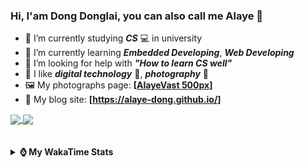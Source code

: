 ### Hi, **I'am Dong Donglai**, you can also call me **Alaye** 👋

- 📖 I’m currently studying ***CS*** 💻 in university
- 🌱 I’m currently learning ***Embedded Developing***, ***Web Developing***
- 🤔 I’m looking for help with ***"How to learn CS well"***
- 🤩 I like ***digital technology*** 📱, ***photography*** 📸
- 🖼️ My photographs page: **[[AlayeVast 500px](https://500px.com.cn/AlayeVast)]**
- 📰 My blog site: **[https://alaye-dong.github.io/]**

<!--
[![Alaye's GitHub stats](https://github-readme-stats.vercel.app/api?username=Alaye-Dong&custom_title=Alaye%20Dong`s%20GitHub%20stats&show_icons=true&rank_icon=percentile&theme=transparent&include_all_commits=true&count_private=true)](https://github.com/anuraghazra/github-readme-stats) 
[![Top Langs](https://github-readme-stats.vercel.app/api/top-langs/?username=Alaye-Dong\&layout=compact&theme=transparent)](https://github.com/anuraghazra/github-readme-stats)
-->
<a href="https://github.com/anuraghazra/github-readme-stats">
  <img height=200 align="center" src="https://github-readme-stats.vercel.app/api?username=Alaye-Dong&custom_title=Alaye%20Dong`s%20GitHub%20stats&show_icons=true&rank_icon=percentile&theme=transparent&include_all_commits=true&count_private=true" />
</a>
<a href="https://github.com/anuraghazra/convoychat">
  <img height=200 align="center" src="https://github-readme-stats.vercel.app/api/top-langs/?username=Alaye-Dong&layout=compact&theme=transparent&include_all_commits=true&count_private=true&langs_count=8&card_width=300" />
</a>

<br />
<br />

<div style="display:none"> 
  <img src="https://visitor-badge.laobi.icu/badge?page_id=Alaye-Dong.Alaye-Dong"/>
</div>
<br />

<details>	
  <summary><b> ⌚ My WakaTime Stats </b></summary>

<br />

<!--START_SECTION:waka-->
![Code Time](http://img.shields.io/badge/Code%20Time-187%20hrs%2050%20mins-blue)

![Profile Views](http://img.shields.io/badge/Profile%20Views-6-blue)

![Lines of code](https://img.shields.io/badge/From%20Hello%20World%20I%27ve%20Written-771.1%20thousand%20lines%20of%20code-blue)

**🐱 My GitHub Data** 

> 📦 54.5 kB Used in GitHub's Storage 
 > 
> 🏆 136 Contributions in the Year 2024
 > 
> 🚫 Not Opted to Hire
 > 
> 📜 13 Public Repositories 
 > 
> 🔑 4 Private Repositories 
 > 
**I'm a Night 🦉** 

```text
🌞 Morning                47 commits          █░░░░░░░░░░░░░░░░░░░░░░░░   05.13 % 
🌆 Daytime                329 commits         █████████░░░░░░░░░░░░░░░░   35.88 % 
🌃 Evening                347 commits         █████████░░░░░░░░░░░░░░░░   37.84 % 
🌙 Night                  194 commits         █████░░░░░░░░░░░░░░░░░░░░   21.16 % 
```
📅 **I'm Most Productive on Sunday** 

```text
Monday                   131 commits         ████░░░░░░░░░░░░░░░░░░░░░   14.29 % 
Tuesday                  111 commits         ███░░░░░░░░░░░░░░░░░░░░░░   12.10 % 
Wednesday                105 commits         ███░░░░░░░░░░░░░░░░░░░░░░   11.45 % 
Thursday                 120 commits         ███░░░░░░░░░░░░░░░░░░░░░░   13.09 % 
Friday                   115 commits         ███░░░░░░░░░░░░░░░░░░░░░░   12.54 % 
Saturday                 123 commits         ███░░░░░░░░░░░░░░░░░░░░░░   13.41 % 
Sunday                   212 commits         ██████░░░░░░░░░░░░░░░░░░░   23.12 % 
```


📊 **This Week I Spent My Time On** 

```text
💬 Programming Languages: 
Vue.js                   4 hrs 59 mins       ███████░░░░░░░░░░░░░░░░░░   26.52 % 
TypeScript               3 hrs 55 mins       █████░░░░░░░░░░░░░░░░░░░░   20.81 % 
Java                     2 hrs 51 mins       ████░░░░░░░░░░░░░░░░░░░░░   15.19 % 
HTML                     2 hrs 19 mins       ███░░░░░░░░░░░░░░░░░░░░░░   12.33 % 
Python                   1 hr 45 mins        ██░░░░░░░░░░░░░░░░░░░░░░░   09.32 % 

🔥 Editors: 
VS Code                  14 hrs 56 mins      ████████████████████░░░░░   79.37 % 
IntelliJ IDEA            3 hrs 20 mins       ████░░░░░░░░░░░░░░░░░░░░░   17.71 % 
Cursor                   32 mins             █░░░░░░░░░░░░░░░░░░░░░░░░   02.92 % 

🐱‍💻 Projects: 
Intelli-Agri-Hub         10 hrs 1 min        █████████████░░░░░░░░░░░░   53.21 % 
FrontEnd_Class           2 hrs 19 mins       ███░░░░░░░░░░░░░░░░░░░░░░   12.37 % 
Homework1112             1 hr 17 mins        ██░░░░░░░░░░░░░░░░░░░░░░░   06.83 % 
yolov10-main             1 hr 15 mins        ██░░░░░░░░░░░░░░░░░░░░░░░   06.72 % 
Python_Study             47 mins             █░░░░░░░░░░░░░░░░░░░░░░░░   04.21 % 
```

**I Mostly Code in C** 

```text
C                        7 repos             ██████████░░░░░░░░░░░░░░░   41.18 % 
TypeScript               3 repos             ████░░░░░░░░░░░░░░░░░░░░░   17.65 % 
C++                      2 repos             ███░░░░░░░░░░░░░░░░░░░░░░   11.76 % 
Vue                      1 repo              █░░░░░░░░░░░░░░░░░░░░░░░░   05.88 % 
SCSS                     1 repo              █░░░░░░░░░░░░░░░░░░░░░░░░   05.88 % 
```



**Timeline**

![Lines of Code chart](https://raw.githubusercontent.com/Alaye-Dong/Alaye-Dong/main/assets/bar_graph.png)


 Last Updated on 13/11/2024 18:44:45 UTC
<!--END_SECTION:waka-->

</details>
